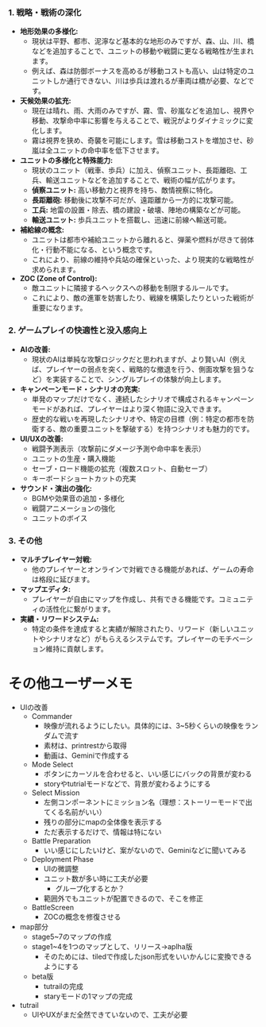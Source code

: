 ### 1. 戦略・戦術の深化

*   **地形効果の多様化:**
    *   現状は平野、都市、泥濘など基本的な地形のみですが、森、山、川、橋などを追加することで、ユニットの移動や戦闘に更なる戦略性が生まれます。
    *   例えば、森は防御ボーナスを高めるが移動コストも高い、山は特定のユニットしか通行できない、川は歩兵は渡れるが車両は橋が必要、などです。
*   **天候効果の拡充:**
    *   現在は晴れ、雨、大雨のみですが、霧、雪、砂嵐などを追加し、視界や移動、攻撃命中率に影響を与えることで、戦況がよりダイナミックに変化します。
    *   霧は視界を狭め、奇襲を可能にします。雪は移動コストを増加させ、砂嵐は全ユニットの命中率を低下させます。
*   **ユニットの多様化と特殊能力:**
    *   現状のユニット（戦車、歩兵）に加え、偵察ユニット、長距離砲、工兵、輸送ユニットなどを追加することで、戦術の幅が広がります。
    *   **偵察ユニット:** 高い移動力と視界を持ち、敵情視察に特化。
    *   **長距離砲:** 移動後に攻撃不可だが、遠距離から一方的に攻撃可能。
    *   **工兵:** 地雷の設置・除去、橋の建設・破壊、陣地の構築などが可能。
    *   **輸送ユニット:** 歩兵ユニットを搭載し、迅速に前線へ輸送可能。
*   **補給線の概念:**
    *   ユニットは都市や補給ユニットから離れると、弾薬や燃料が尽きて弱体化・行動不能になる、という概念です。
    *   これにより、前線の維持や兵站の確保といった、より現実的な戦略性が求められます。
*   **ZOC (Zone of Control):**
    *   敵ユニットに隣接するヘックスへの移動を制限するルールです。
    *   これにより、敵の進軍を妨害したり、戦線を構築したりといった戦術が重要になります。

### 2. ゲームプレイの快適性と没入感向上

*   **AIの改善:**
    *   現状のAIは単純な攻撃ロジックだと思われますが、より賢いAI（例えば、プレイヤーの弱点を突く、戦略的な撤退を行う、側面攻撃を狙うなど）を実装することで、シングルプレイの体験が向上します。
*   **キャンペーンモード・シナリオの充実:**
    *   単発のマップだけでなく、連続したシナリオで構成されるキャンペーンモードがあれば、プレイヤーはより深く物語に没入できます。
    *   歴史的な戦いを再現したシナリオや、特定の目標（例：特定の都市を防衛する、敵の重要ユニットを撃破する）を持つシナリオも魅力的です。
*   **UI/UXの改善:**
    *   戦闘予測表示（攻撃前にダメージ予測や命中率を表示）
    *   ユニットの生産・購入機能
    *   セーブ・ロード機能の拡充（複数スロット、自動セーブ）
    *   キーボードショートカットの充実
*   **サウンド・演出の強化:**
    *   BGMや効果音の追加・多様化
    *   戦闘アニメーションの強化
    *   ユニットのボイス

### 3. その他

*   **マルチプレイヤー対戦:**
    *   他のプレイヤーとオンラインで対戦できる機能があれば、ゲームの寿命は格段に延びます。
*   **マップエディタ:**
    *   プレイヤーが自由にマップを作成し、共有できる機能です。コミュニティの活性化に繋がります。
*   **実績・リワードシステム:**
    *   特定の条件を達成すると実績が解除されたり、リワード（新しいユニットやシナリオなど）がもらえるシステムです。プレイヤーのモチベーション維持に貢献します。

# その他ユーザーメモ
* UIの改善
    * Commander
        * 映像が流れるようにしたい。具体的には、3~5秒くらいの映像をランダムで流す
        * 素材は、printrestから取得
        * 動画は、Geminiで作成する
    * Mode Select
        * ボタンにカーソルを合わせると、いい感じにバックの背景が変わる
        * storyやtutrialモードなどで、背景が変わるようにする
    * Select Mission
        * 左側コンポーネントにミッション名（理想：ストーリーモードで出てくる名前がいい）
        * 残りの部分にmapの全体像を表示する
        * ただ表示するだけで、情報は特にない
    * Battle Preparation
        * いい感じにしたいけど、案がないので、Geminiなどに聞いてみる
    * Deployment Phase
        * UIの微調整
        * ユニット数が多い時に工夫が必要
            * グループ化するとか？
        * 範囲外でもユニットが配置できるので、そこを修正
    * BattleScreen 
        * ZOCの概念を修復させる
* map部分
    * stage5~7のマップの作成
    * stage1~4を1つのマップとして、リリース→aplha版
        * そのためには、tiledで作成したjson形式をいいかんじに変換できるようにする
    * beta版
        * tutrailの完成
        * staryモードの1マップの完成
* tutrail
    * UIやUXがまだ全然できていないので、工夫が必要

